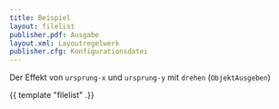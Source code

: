 ```yaml
---
title: Beispiel
layout: filelist
publisher.pdf: Ausgabe
layout.xml: Layoutregelwerk
publisher.cfg: Konfigurationsdatei
---
```


Der Effekt von `ursprung-x` und `ursprung-y` mit `drehen` (`ObjektAusgeben`)


{{ template "filelist" .}}


